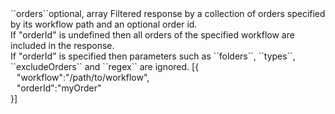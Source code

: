 <tr><td>``orders``</td><td>optional, array</td>
<td>Filtered response by a collection of orders specified by its workflow path and an optional order id.<br/>
If "orderId" is undefined then all orders of the specified workflow are included in the response.<br/>
If "orderId" is specified then parameters such as ``folders``, ``types``, ``excludeOrders`` and ``regex`` are ignored.</td>
<td> [{
  <div style="padding-left:10px;">"workflow":"/path/to/workflow",</div>
  <div style="padding-left:10px;">"orderId":"myOrder"</div>
  }]</td>
<td></td>
</tr>
